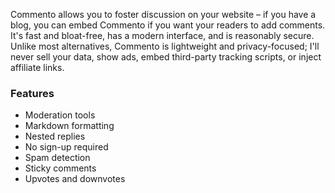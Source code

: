 Commento allows you to foster discussion on your website – if you have a blog, you can embed Commento if you want your readers to add comments. It's fast and bloat-free, has a modern interface, and is reasonably secure. Unlike most alternatives, Commento is lightweight and privacy-focused; I'll never sell your data, show ads, embed third-party tracking scripts, or inject affiliate links.

### Features

- Moderation tools
- Markdown formatting
- Nested replies
- No sign-up required
- Spam detection
- Sticky comments
- Upvotes and downvotes
